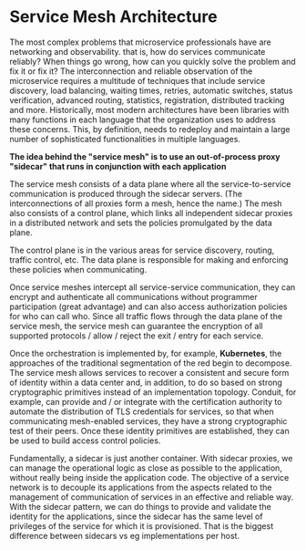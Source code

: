 # Service Mesh Architecture
The most complex problems that microservice professionals have are networking and observability. that is, how do services communicate reliably? When things go wrong, how can you quickly solve the problem and fix it or fix it? The interconnection and reliable observation of the microservice requires a multitude of techniques that include service discovery, load balancing, waiting times, retries, automatic switches, status verification, advanced routing, statistics, registration, distributed tracking and more. Historically, most modern architectures have been libraries with many functions in each language that the organization uses to address these concerns. This, by definition, needs to redeploy and maintain a large number of sophisticated functionalities in multiple languages.

**The idea behind the "service mesh" is to use an out-of-process proxy "sidecar" that runs in conjunction with each application**

The service mesh consists of a data plane where all the service-to-service communication is produced through the sidecar servers. (The interconnections of all proxies form a mesh, hence the name.) The mesh also consists of a control plane, which links all independent sidecar proxies in a distributed network and sets the policies promulgated by the data plane.

The control plane is in the various areas for service discovery, routing, traffic control, etc. The data plane is responsible for making and enforcing these policies when communicating.

Once service meshes intercept all service-service communication, they can encrypt and authenticate all communications without programmer participation (great advantage) and can also access authorization policies for who can call who. Since all traffic flows through the data plane of the service mesh, the service mesh can guarantee the encryption of all supported protocols / allow / reject the exit / entry for each service.

Once the orchestration is implemented by, for example, **Kubernetes**, the approaches of the traditional segmentation of the red begin to decompose. The service mesh allows services to recover a consistent and secure form of identity within a data center and, in addition, to do so based on strong cryptographic primitives instead of an implementation topology. Conduit, for example, can provide and / or integrate with the certification authority to automate the distribution of TLS credentials for services, so that when communicating mesh-enabled services, they have a strong cryptographic test of their peers. Once these identity primitives are established, they can be used to build access control policies.

Fundamentally, a sidecar is just another container. With sidecar proxies, we can manage the operational logic as close as possible to the application, without really being inside the application code. The objective of a service network is to decouple its applications from the aspects related to the management of communication of services in an effective and reliable way. With the sidecar pattern, we can do things to provide and validate the identity for the applications, since the sidecar has the same level of privileges of the service for which it is provisioned. That is the biggest difference between sidecars vs eg implementations per host.
